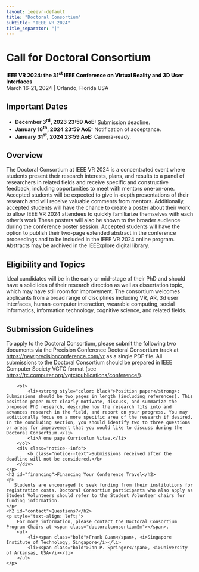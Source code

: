 ```yaml
---
layout: ieeevr-default
title: "Doctoral Consortium"
subtitle: "IEEE VR 2024"
title_separator: "|"
---
```

<script type="text/javascript">
    $(document).ready(function(){
		var email = ""; 
		var domain = "ieeevr.org"; 

		email = "doctoralconsortium2024"; 
        	
		$(".doctoralconsortium").html("<span class='text-nowrap'><a href=javascript:location='" + "mail" + "to:" + email + "@" + domain + "'><i class='fas fa-fw fa-envelope-square emailIcon' style=''></i><i class='emailText'>" + email + "@" + domain + "</a></i></span>"); 

        $(".doctoralconsortiumSm").html("<span class='text-nowrap'><a href=javascript:location='" + "mail" + "to:" + email + "@" + domain + "'><i class='fas fa-fw fa-envelope-square emailIconSm' style=''></i><i class='emailTextSm'>" + email + "@" + domain + "</a></i></span>");    
	});
</script>
<div>
    <h1 id="cfp-doctoral-cosortium">Call for Doctoral Consortium<div class="floatRight"><span class="doctoralconsortiumSm"></span></div></h1>
    <p>
        <strong style="color: black">IEEE VR 2024: the 31<sup>st</sup> IEEE Conference on Virtual Reality and 3D User Interfaces</strong>
    <br /> 
    March 16-21, 2024 | Orlando, Florida USA
    </p>
    <h2 id="important-dates"> Important Dates </h2>
    <ul>
        <li><b>December 3<sup>rd</sup>, 2023 23:59 AoE:</b> Submission deadline.</li>
        <li><b>January 18<sup>th</sup>, 2024 23:59 AoE:</b> Notification of acceptance.</li>
        <li><b>January 31<sup>st</sup>, 2024 23:59 AoE:</b> Camera-ready.</li>
    </ul>
    <h2 id="Overview">Overview</h2>
    <p>
        The Doctoral Consortium at IEEE VR 2024 is a concentrated event where students present their research interests, plans, and results to a panel of researchers in related fields and receive specific and constructive feedback, including opportunities to meet with mentors one-on-one. Accepted students will be expected to give in-depth presentations of their research and will receive valuable comments from mentors. Additionally, accepted students will have the chance to create a poster about their work to allow IEEE VR 2024 attendees to quickly familiarize themselves with each other’s work These posters will also be shown to the broader audience during the conference poster session. Accepted students will have the option to publish their two-page extended abstract in the conference proceedings and to be included in the IEEE VR 2024 online program. Abstracts may be archived in the IEEExplore digital library.
    </p>
    <h2 id="Eligibility-and-topics">Eligibility and Topics</h2>
    <p>
        Ideal candidates will be in the early or mid-stage of their PhD and should have a solid idea of their research direction as well as dissertation topic, which may have still room for improvement. The consortium welcomes applicants from a broad range of disciplines including VR, AR, 3d user interfaces, human-computer interaction, wearable computing, social informatics, information technology, cognitive science, and related fields.
    </p>
    <h2 id="submission-guidelines">Submission Guidelines</h2>
    <p>
        To apply to the Doctoral Consortium, please submit the following two documents via the Precision Conference Doctoral Consortium track at <a href="https://new.precisionconference.com/vr" target="_blank">https://new.precisionconference.com/vr</a> as a single PDF file. All submissions to the Doctoral Consortium should be prepared in IEEE Computer Society VGTC format (see <a href=https://tc.computer.org/vgtc/publications/conference/" target="_blank">https://tc.computer.org/vgtc/publications/conference/</a>).
       
        <ol>
            <li><strong style="color: black">Position paper</strong>: Submissions should be two pages in length (including references). This position paper must clearly motivate, discuss, and summarize the proposed PhD research, describe how the research fits into and advances research in the field, and report on your progress. You may additionally focus on a more specific area of the research if desired. In the concluding section, you should identify two to three questions or areas for improvement that you would like to discuss during the Doctoral Consortium.</li>
            <li>A one page Curriculum Vitae.</li>
        </ol>
        <div class="notice--info">
            <b class="notice--text">Submissions received after the deadline will not be considered.</b>
        </div>
    </p>
    <h2 id="financing">Financing Your Conference Travel</h2>
    <p>
       Students are encouraged to seek funding from their institutions for registration costs. Doctoral Consortium participants who also apply as Student Volunteers should refer to the Student Volunteer chairs for funding information.
    </p>
    <h2 id="contact">Questions?</h2>
    <p style="text-align: left;">
        For more information, please contact the Doctoral Consortium Program Chairs at <span class="doctoralconsortiumSm"></span>.
        <ul>
            <li><span class="bold">Frank Guan</span>, <i>Singapore Institute of Technology, Singapore</i></li>
            <li><span class="bold">Jan P. Springer</span>, <i>University of Arkansas, USA</i></li>
        </ul>
    </p>
</div>
